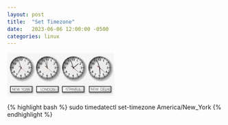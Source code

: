 ```yaml
---
layout: post
title:  "Set Timezone"
date:   2023-06-06 12:00:00 -0500
categories: linux
---
```


![time-zones](/img/time-zones.jpg)

{% highlight bash %}
sudo timedatectl set-timezone America/New_York
{% endhighlight %}
